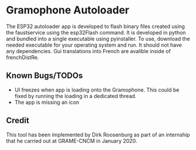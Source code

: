 # Gramophone Autoloader

The ESP32 autoloader app is developed to flash binary files created using the faustservice using the esp32Flash command. It is developed in python and bundled into a single executable using pyinstaller. To use, download the needed executable for your operating system and run. It should not have any dependencies. Gui translations into French are avalible inside of frenchDistRe.

## Known Bugs/TODOs

* UI freezes when app is loading onto the Gramophone. This could be fixed by running the loading in a dedicated thread.
* The app is missing an icon

## Credit

This tool has been implemented by Dirk Roosenburg as part of an internship that he carried out at GRAME-CNCM in January 2020.
